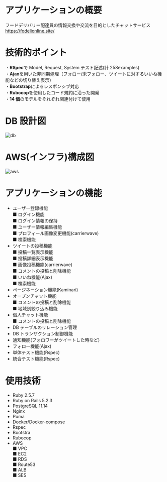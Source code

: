# アプリケーションの概要

フードデリバリー配達員の情報交換や交流を目的としたチャットサービス
https://fodelionline.site/

# 技術的ポイント

・**RSpec**で Model, Request, System テスト記述(計 258examples)  
・**Ajax**を用いた非同期処理（フォロー/未フォロー、ツイートに対するいいね機能などの切り替え表示）  
・**Bootstrap**によるレスポンシブ対応  
・**Rubocop**を使用したコード規約に沿った開発  
・**14 個**のモデルをそれぞれ関連付けて使用

# DB 設計図
![db](https://user-images.githubusercontent.com/67412898/154822094-1a45725d-be69-4efc-911e-187c322533b3.png)
# AWS(インフラ)構成図
![aws](https://user-images.githubusercontent.com/67412898/154822069-b864ff91-4286-4111-9a28-8f6a6696ac40.png)
# アプリケーションの機能

+ ユーザー登録機能  
■ ログイン機能  
■ ログイン情報の保持  
■ ユーザー情報編集機能  
■ プロフィール画像変更機能(carrierwave)  
■ 検索機能  
+ ツイートの投稿機能  
■ 投稿一覧表示機能  
■ 投稿詳細表示機能  
■ 画像投稿機能(carrierwave)  
■ コメントの投稿と削除機能  
■ いいね機能(Ajax)  
■ 検索機能  
+ ページネーション機能(Kaminari)  
+ オープンチャット機能  
■ コメントの投稿と削除機能  
■ 地域別絞り込み機能  
+ 個人チャット機能  
■ コメントの投稿と削除機能  
+ DB テーブルのリレーション管理  
+ DB トランザクション制御機能  
+ 通知機能(フォロワーがツイートした時など)  
+ フォロー機能(Ajax) 
+ 単体テスト機能(Rspec)  
+ 統合テスト機能(Rspec)  

# 使用技術

+ Ruby 2.5.7  
+ Ruby on Rails 5.2.3  
+ PostgreSQL 11.14  
+ Nginx  
+ Puma  
+ Docker/Docker-compose  
+ Rspec  
+ Bootstra  
+ Rubocop  
+ AWS  
■ VPC  
■ EC2  
■ RDS  
■ Route53  
■ ALB  
■ SES
